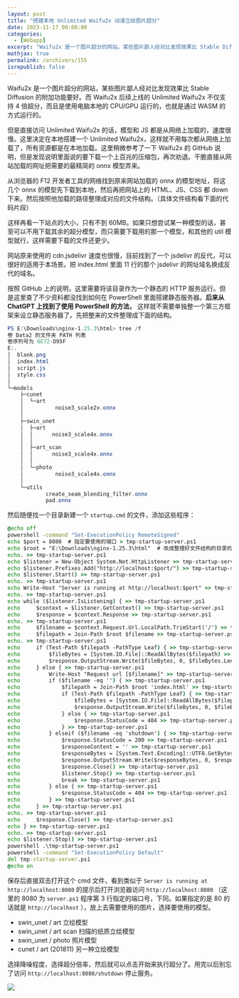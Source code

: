 ```yaml
---
layout: post
title: "搭建本地 Unlimited Waifu2x 动漫立绘图片超分"
date: 2023-11-17 00:00:00
categories: 
  - [Webapp]
excerpt: "Waifu2x 是一个图片超分的网站，某些图片鄙人经对比发现效果比 Stable Diffusion 的附加功能要好。而 Waifu2x 后续上线的 Unlimited Waifu2x 不仅支持 4 倍超分，而且是使用电脑本地的 CPU/GPU 运行的，也就是通过 WASM 的方式运行的。但是直接访问 Unlimited Waifu2x 的话，模型和 JS 都是从网络上加载的，速度很慢。这里决定在本地搭建一个 Unlimited Waifu2x，这样就不用每次都从网络上加载了，所有资源都是在本地加载。"
mathjax: true
permalink: /archivers/155
isrepublish: false
---
```


Waifu2x 是一个图片超分的网站，某些图片鄙人经对比发现效果比 Stable Diffusion 的附加功能要好。而 Waifu2x 后续上线的 Unlimited Waifu2x 不仅支持 4 倍超分，而且是使用电脑本地的 CPU/GPU 运行的，也就是通过 WASM 的方式运行的。

但是直接访问 Unlimited Waifu2x 的话，模型和 JS 都是从网络上加载的，速度很慢。这里决定在本地搭建一个 Unlimited Waifu2x，这样就不用每次都从网络上加载了，所有资源都是在本地加载。这里稍微参考了一下 Waifu2x 的 GitHub 说明，但是发现说明里面说的要下载一个上百兆的压缩包，再次劝退。干脆直接从网站加载的网址把需要的最精简的 onnx 模型弄来。

从浏览器的 F12 开发者工具的网络找到原来网站加载的 onnx 的模型地址，将这几个 onnx 的模型先下载到本地，然后再把网站上的 HTML、JS、CSS 都 down 下来。然后按照他加载的路径整理成对应的文件结构。（具体文件结构看下面的代码片段）

这样再看一下站点的大小，只有不到 60MB。如果只想尝试某一种模型的话，甚至可以不用下载其余的超分模型，而只需要下载用的那一个模型，和其他的 util 模型就行，这样需要下载的文件还更少。

网站原来使用的 cdn.jsdelivr 速度也很慢，目前找到了一个 jsdelivr 的反代，可以很好的适用于本场景。把 index.html 里面 11 行的那个 jsdelivr 的网址域名换成反代的域名。

按照 GitHub 上的说明，这里需要将该目录作为一个静态的 HTTP 服务运行。但是这里查了不少资料都没找到如何在 PowerShell 里面搭建静态服务器。**后来从 ChatGPT 上找到了使用 PowerShell 的方法，** 这样就不需要单独整一个第三方框架来设立静态服务器了。先把整来的文件整理成下面的结构。

```powershell
PS E:\Downloads\nginx-1.25.3\html> tree /f
卷 Data2 的文件夹 PATH 列表
卷序列号为 6E72-D95F
E:.
│  blank.png
│  index.html
│  script.js
│  style.css
│
└─models
    ├─cunet
    │  └─art
    │          noise3_scale2x.onnx
    │
    ├─swin_unet
    │  ├─art
    │  │      noise3_scale4x.onnx
    │  │
    │  ├─art_scan
    │  │      noise3_scale4x.onnx
    │  │
    │  └─photo
    │          noise3_scale4x.onnx
    │
    └─utils
            create_seam_blending_filter.onnx
            pad.onnx
```

然后随便找一个目录新建一个 ```startup.cmd``` 的文件，添加这些程序：

```cmd
@echo off
powershell -command "Set-ExecutionPolicy RemoteSigned"
echo $port = 8080  # 指定要使用的端口 > tmp-startup-server.ps1
echo $root = "E:\Downloads\nginx-1.25.3\html"  # 改成整理好文件结构的目录的路径 >> tmp-startup-server.ps1
echo. >> tmp-startup-server.ps1
echo $listener = New-Object System.Net.HttpListener >> tmp-startup-server.ps1
echo $listener.Prefixes.Add("http://localhost:$port/") >> tmp-startup-server.ps1
echo $listener.Start() >> tmp-startup-server.ps1
echo. >> tmp-startup-server.ps1
echo Write-Host "Server is running at http://localhost:$port" >> tmp-startup-server.ps1
echo. >> tmp-startup-server.ps1
echo while ($listener.IsListening) { >> tmp-startup-server.ps1
echo     $context = $listener.GetContext() >> tmp-startup-server.ps1
echo     $response = $context.Response >> tmp-startup-server.ps1
echo. >> tmp-startup-server.ps1
echo     $filename = $context.Request.Url.LocalPath.TrimStart('/') >> tmp-startup-server.ps1
echo     $filepath = Join-Path $root $filename >> tmp-startup-server.ps1
echo. >> tmp-startup-server.ps1
echo     if (Test-Path $filepath -PathType Leaf) { >> tmp-startup-server.ps1
echo         $fileBytes = [System.IO.File]::ReadAllBytes($filepath) >> tmp-startup-server.ps1
echo         $response.OutputStream.Write($fileBytes, 0, $fileBytes.Length) >> tmp-startup-server.ps1
echo     } else { >> tmp-startup-server.ps1
echo         Write-Host "Request url [$filename]" >> tmp-startup-server.ps1
echo         if ($filename -eq '') { >> tmp-startup-server.ps1
echo             $filepath = Join-Path $root 'index.html' >> tmp-startup-server.ps1
echo             if (Test-Path $filepath -PathType Leaf) { >> tmp-startup-server.ps1
echo                 $fileBytes = [System.IO.File]::ReadAllBytes($filepath) >> tmp-startup-server.ps1
echo                 $response.OutputStream.Write($fileBytes, 0, $fileBytes.Length) >> tmp-startup-server.ps1
echo             } else { >> tmp-startup-server.ps1
echo                 $response.StatusCode = 404 >> tmp-startup-server.ps1
echo             } >> tmp-startup-server.ps1
echo         } elseif ($filename -eq 'shutdown') { >> tmp-startup-server.ps1
echo             $response.StatusCode = 200 >> tmp-startup-server.ps1
echo             $responseContent = '' >> tmp-startup-server.ps1
echo             $responseBytes = [System.Text.Encoding]::UTF8.GetBytes($responseContent) >> tmp-startup-server.ps1
echo             $response.OutputStream.Write($responseBytes, 0, $responseBytes.Length) >> tmp-startup-server.ps1
echo             $response.Close() >> tmp-startup-server.ps1
echo             $listener.Stop() >> tmp-startup-server.ps1
echo             break >> tmp-startup-server.ps1
echo         } else { >> tmp-startup-server.ps1
echo             $response.StatusCode = 404 >> tmp-startup-server.ps1
echo         } >> tmp-startup-server.ps1
echo     } >> tmp-startup-server.ps1
echo. >> tmp-startup-server.ps1
echo     $response.Close() >> tmp-startup-server.ps1
echo } >> tmp-startup-server.ps1
echo. >> tmp-startup-server.ps1
echo $listener.Stop() >> tmp-startup-server.ps1
powershell .\tmp-startup-server.ps1
powershell -command "Set-ExecutionPolicy Default"
del tmp-startup-server.ps1
@echo on
```

保存后直接双击打开这个 cmd 文件，看到类似于 ```Server is running at http://localhost:8080``` 的提示后打开浏览器访问 ```http://localhost:8080``` （这里的 8080 为 ```server.ps1``` 程序第 3 行指定的端口号，下同。如果指定的是 80 的话就是 ```http://localhost``` ），放上去需要使用的图片，选择要使用的模型。

- swin_unet / art 立绘模型
- swin_unet / art scan 扫描的纸质立绘模型
- swin_unet / photo 照片模型
- cunet / art (201811) 另一种立绘模型

选择降噪程度，选择超分倍率，然后就可以点击开始来执行超分了。用完以后别忘了访问 ```http://localhost:8080/shutdown``` 停止服务。

![](https://picx.zhimg.com/80/v2-e25c6799f10a84b1d69ce967482b1abd.png)
